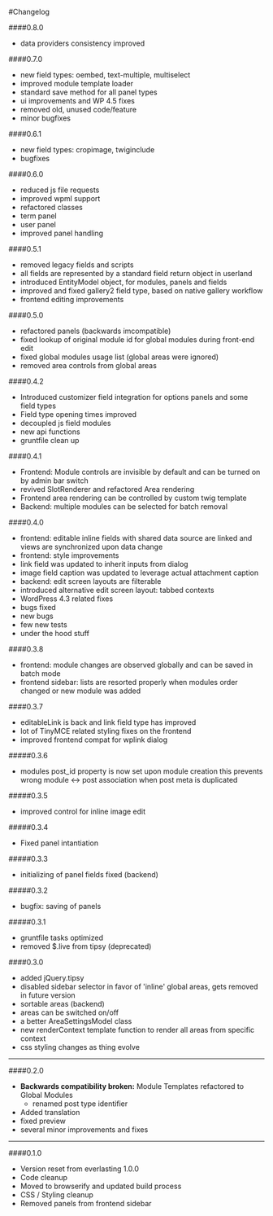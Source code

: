 #Changelog

####0.8.0
+ data providers consistency improved 

####0.7.0
+ new field types: oembed, text-multiple, multiselect
+ improved module template loader
+ standard save method for all panel types
+ ui improvements and WP 4.5 fixes
+ removed old, unused code/feature
+ minor bugfixes

####0.6.1
+ new field types: cropimage, twiginclude
+ bugfixes

####0.6.0
+ reduced js file requests
+ improved wpml support
+ refactored classes
+ term panel
+ user panel
+ improved panel handling

####0.5.1
+ removed legacy fields and scripts
+ all fields are represented by a standard field return object in userland
+ introduced EntityModel object, for modules, panels and fields
+ improved and fixed gallery2 field type, based on native gallery workflow
+ frontend editing improvements

####0.5.0
+ refactored panels (backwards imcompatible)
+ fixed lookup of original module id for global modules during front-end edit
+ fixed global modules usage list (global areas were ignored)
+ removed area controls from global areas

####0.4.2
+ Introduced customizer field integration for options panels and some field types
+ Field type opening times improved
+ decoupled js field modules
+ new api functions
+ gruntfile clean up

####0.4.1
+ Frontend: Module controls are invisible by default and can be turned on by admin bar switch
+ revived SlotRenderer and refactored Area rendering
+ Frontend area rendering can be controlled by custom twig template
+ Backend: multiple modules can be selected for batch removal

####0.4.0
+ frontend: editable inline fields with shared data source are linked and views are synchronized upon data change
+ frontend: style improvements
+ link field was updated to inherit inputs from dialog
+ image field caption was updated to leverage actual attachment caption
+ backend: edit screen layouts are filterable
+ introduced alternative edit screen layout: tabbed contexts
+ WordPress 4.3 related fixes
+ bugs fixed
+ new bugs 
+ few new tests
+ under the hood stuff

####0.3.8
+ frontend: module changes are observed globally and can be saved in batch mode
+ frontend sidebar: lists are resorted properly when modules order changed or new module was added

####0.3.7
+ editableLink is back and link field type has improved
+ lot of TinyMCE related styling fixes on the frontend
+ improved frontend compat for wplink dialog

#####0.3.6
+ modules post_id property is now set upon module creation
this prevents wrong module <-> post association when post meta is duplicated

#####0.3.5
+ improved control for inline image edit

#####0.3.4
+ Fixed panel intantiation

#####0.3.3
+ initializing of panel fields fixed (backend)

#####0.3.2
+ bugfix: saving of panels

#####0.3.1
+ gruntfile tasks optimized
+ removed $.live from tipsy (deprecated)

####0.3.0
+ added jQuery.tipsy
+ disabled sidebar selector in favor of 'inline' global areas, gets removed in future version
+ sortable areas (backend)
+ areas can be switched on/off
+ a better AreaSettingsModel class
+ new renderContext template function to render all areas from specific context
+ css styling changes as thing evolve

***

####0.2.0
* **Backwards compatibility broken:** Module Templates refactored to Global Modules
	* renamed post type identifier
* Added translation
* fixed preview
* several minor improvements and fixes


***

####0.1.0
* Version reset from everlasting 1.0.0
* Code cleanup
* Moved to browserify and updated build process
* CSS / Styling cleanup
* Removed panels from frontend sidebar